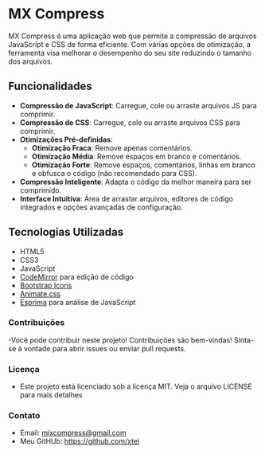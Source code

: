 # MX Compress

MX Compress é uma aplicação web que permite a compressão de arquivos JavaScript e CSS de forma eficiente. Com várias opções de otimização, a ferramenta visa melhorar o desempenho do seu site reduzindo o tamanho dos arquivos.

## Funcionalidades

- **Compressão de JavaScript**: Carregue, cole ou arraste arquivos JS para comprimir.
- **Compressão de CSS**: Carregue, cole ou arraste arquivos CSS para comprimir.
- **Otimizações Pré-definidas**:
  - **Otimização Fraca**: Remove apenas comentários.
  - **Otimização Média**: Remove espaços em branco e comentários.
  - **Otimização Forte**: Remove espaços, comentários, linhas em branco e obfusca o código (não recomendado para CSS).
- **Compressão Inteligente**: Adapta o código da melhor maneira para ser comprimido.
- **Interface Intuitiva**: Área de arrastar arquivos, editores de código integrados e opções avançadas de configuração.

## Tecnologias Utilizadas

- HTML5
- CSS3
- JavaScript
- [CodeMirror](https://codemirror.net/) para edição de código
- [Bootstrap Icons](https://icons.getbootstrap.com/)
- [Animate.css](https://animate.style/)
- [Esprima](https://esprima.org/) para análise de JavaScript

### Contribuições

-Você pode contribuir neste projeto! Contribuições são bem-vindas! Sinta-se à vontade para abrir issues ou enviar pull requests.

### Licença

- Este projeto está licenciado sob a licença MIT. Veja o arquivo LICENSE para mais detalhes

### Contato

- Email: mixcompress@gmail.com
- Meu GitHUb: https://github.com/xtei
